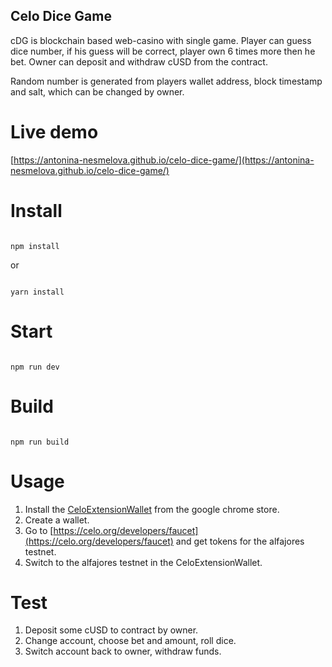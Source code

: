 ## Celo Dice Game

cDG is blockchain based web-casino with single game. Player can guess dice number, if his guess will be correct, player own 6 times more then he bet. Owner can deposit and withdraw cUSD from the contract. 

Random number is generated from players wallet address, block timestamp and salt, which can be changed by owner.

# Live demo

[https://antonina-nesmelova.github.io/celo-dice-game/](https://antonina-nesmelova.github.io/celo-dice-game/)

# Install

```

npm install

```

or 

```

yarn install

```

# Start

```

npm run dev

```

# Build

```

npm run build

```
# Usage
1. Install the [CeloExtensionWallet](https://chrome.google.com/webstore/detail/celoextensionwallet/kkilomkmpmkbdnfelcpgckmpcaemjcdh?hl=en) from the google chrome store.
2. Create a wallet.
3. Go to [https://celo.org/developers/faucet](https://celo.org/developers/faucet) and get tokens for the alfajores testnet.
4. Switch to the alfajores testnet in the CeloExtensionWallet.

# Test

1. Deposit some cUSD to contract by owner.
2. Change account, choose bet and amount, roll dice.
3. Switch account back to owner, withdraw funds.
